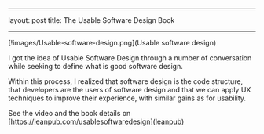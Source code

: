 ----

layout: post
title: The Usable Software Design Book

----

[!images/Usable-software-design.png](Usable software design)

I got the idea of Usable Software Design through a number of conversation while seeking to define what is good software design.

Within this process, I realized that software design is the code structure, that developers are the users of software design and that we can apply UX techniques to improve their experience, with similar gains as for usability.

See the video and the book details on [https://leanpub.com/usablesoftwaredesign](leanpub)

